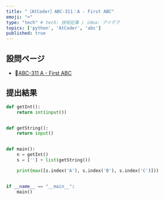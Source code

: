 ```yaml
---
title: "［AtCoder］ABC-311｜A - First ABC"
emoji: "⌨️"
type: "tech" # tech: 技術記事 / idea: アイデア
topics: ['python', 'AtCoder', 'abc']
published: true
---
```


## 設問ページ

- 🔗[ABC-311 A - First ABC](https://atcoder.jp/contests/abc311/tasks/abc311_a)

## 提出結果

```python
def getInt():
    return int(input())


def getString():
    return input()


def main():
    n = getInt()
    s = [''] + list(getString())

    print(max([s.index('A'), s.index('B'), s.index('C')]))


if __name__ == "__main__":
    main()
```
